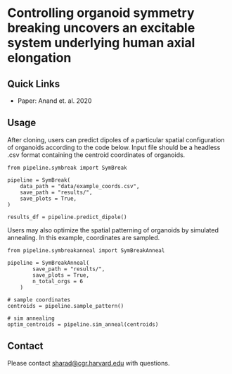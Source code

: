# Controlling organoid symmetry breaking uncovers an excitable system underlying human axial elongation

## Quick Links
- Paper: Anand et. al. 2020

## Usage

After cloning, users can predict dipoles of a particular spatial configuration of organoids according to the code below. Input file should be a headless .csv format containing the centroid coordinates of organoids. 

```
from pipeline.symbreak import SymBreak

pipeline = SymBreak(
    data_path = "data/example_coords.csv",
    save_path = "results/",
    save_plots = True,
)

results_df = pipeline.predict_dipole()
```

Users may also optimize the spatial patterning of organoids by simulated annealing. In this example, coordinates are sampled.
```
from pipeline.symbreakanneal import SymBreakAnneal

pipeline = SymBreakAnneal(
        save_path = "results/",
        save_plots = True,
        n_total_orgs = 6
    )

# sample coordinates
centroids = pipeline.sample_pattern()

# sim annealing
optim_centroids = pipeline.sim_anneal(centroids)
```

## Contact
Please contact sharad@cgr.harvard.edu with questions.
